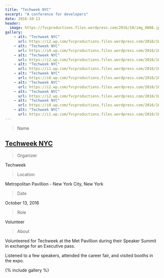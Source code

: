```yaml
---
title: "Techweek NYC"
excerpt: "A conference for developers"
date: 2016-10-13
header:
  image: https://fvcproductions.files.wordpress.com/2016/10/img_0886.jpg
gallery:
    - alt: "Techweek NYC"
      url: https://i2.wp.com/fvcproductions.files.wordpress.com/2016/10/img_0875.jpg?w=348&h=261&crop&ssl=1&zoom=2
    - alt: "Techweek NYC"
      url: https://i0.wp.com/fvcproductions.files.wordpress.com/2016/10/img_0865.jpg?w=348&h=261&crop&ssl=1&zoom=2
    - alt: "Techweek NYC"
      url: https://i2.wp.com/fvcproductions.files.wordpress.com/2016/10/img_0872.jpg?w=394&h=526&crop&ssl=1&zoom=2
    - alt: "Techweek NYC"
      url: https://i1.wp.com/fvcproductions.files.wordpress.com/2016/10/img_0870.jpg?w=496&h=372&crop&ssl=1&zoom=2
    - alt: "Techweek NYC"
      url: https://i0.wp.com/fvcproductions.files.wordpress.com/2016/10/img_0878.jpg?w=246&h=184&crop&ssl=1&zoom=2
    - alt: "Techweek NYC"
      url: https://i2.wp.com/fvcproductions.files.wordpress.com/2016/10/img_0888.jpg?w=246&h=184&crop&ssl=1&zoom=2
    - alt: "Techweek NYC"
      url: https://i2.wp.com/fvcproductions.files.wordpress.com/2016/10/img_0877.jpg?w=274&h=205&crop&ssl=1&zoom=2
    - alt: "Techweek NYC"
      url: https://i0.wp.com/fvcproductions.files.wordpress.com/2016/10/img_0890.jpg?w=274&h=205&crop&ssl=1&zoom=2
    - alt: "Techweek NYC"
      url: https://i1.wp.com/fvcproductions.files.wordpress.com/2016/10/img_0886.jpg?w=468&h=624&crop&ssl=1&zoom=2
---
```


> Name

## <a title="Techweek NYC" href="https://techweek.com" target="_blank">Techweek NYC</a>

> Organizer

Techweek

> Location

Metropolitan Pavillion - New York City, New York

> Date

October 13, 2016

> Role

Volunteer

> About

Volunteered for Techweek at the Met Pavillion during their Speaker Summit in exchange for an Executive pass.

Listened to a few speakers, attended the career fair, and visited booths in the expo.

{% include gallery %}
